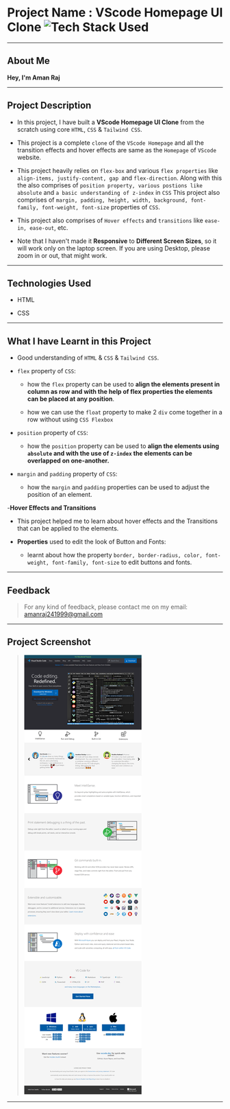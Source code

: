 # Project Name : VScode Homepage UI Clone ![Tech Stack Used](https://img.shields.io/badge/Technologies-HTML%20%26%20CSS-orange)

---

## About Me

**Hey, I'm Aman Raj**

---

## Project Description

- In this project, I have built a **VScode Homepage UI Clone** from the scratch using core `HTML`, `CSS` & `Tailwind CSS`.

- This project is a complete `clone` of the `VScode Homepage` and all the transition effects and hover effects are same as the `Homepage` of `VScode` website.

- This project heavily relies on `flex-box` and various `flex properties` like `align-items, justify-content, gap `and `flex-direction`. Along with this the also comprises of `position property, various postions like absolute` and `a basic understanding of z-index` in `CSS` This project also comprises of `margin, padding, height, width, background, font-family, font-weight, font-size` properties of `CSS`.

- This project also comprises of `Hover effects` and `transitions` like `ease-in, ease-out`, etc.

- Note that I haven't made it **Responsive** to **Different Screen Sizes**, so it will work only on the laptop screen. If you are using Desktop, please zoom in or out, that might work.

---

## Technologies Used

- HTML

- CSS

---

## What I have Learnt in this Project

- Good understanding of `HTML` & `CSS` & `Tailwind CSS`.

- `flex` property of `CSS`:

  - how the `flex` property can be used to **align the elements present in column as row and with the help of flex properties the elements can be placed at any position**.

  - how we can use the `float` property to make 2 `div` come together in a row without using `CSS Flexbox`

- `position` property of `CSS`:

  - how the `position` property can be used to **align the elements using `absolute` and with the use of `z-index` the elements can be overlapped on one-another.**

- `margin` and `padding` property of `CSS`:

  - how the `margin` and `padding` properties can be used to adjust the position of an element.

-**Hover Effects and Transitions**

- This project helped me to learn about hover effects and the Transitions that can be applied to the elements.

- **Properties** used to edit the look of Button and Fonts:

  - learnt about how the property `border, border-radius, color, font-weight, font-family, font-size` to edit buttons and fonts.

---

## Feedback

> For any kind of feedback, please contact me on my email: amanraj241999@gmail.com

---

## Project Screenshot

> ![SS](./ss-of-the-project.png)

---

